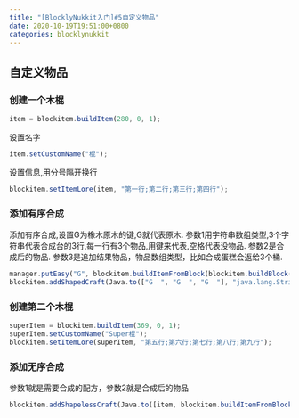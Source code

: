 ```yaml
---
title: "[BlocklyNukkit入门]#5自定义物品"
date: 2020-10-19T19:51:00+0800
categories: blocklynukkit
---
```


## 自定义物品

### 创建一个木棍

```javascript
item = blockitem.buildItem(280, 0, 1);
```

设置名字

```javascript
item.setCustomName("棍");
```

设置信息,用分号隔开换行

```javascript
blockitem.setItemLore(item, "第一行;第二行;第三行;第四行");
```

### 添加有序合成

添加有序合成,设置G为橡木原木的键,G就代表原木.
参数1用字符串数组类型,3个字符串代表合成台的3行,每一行有3个物品,用键来代表,空格代表没物品.
参数2是合成后的物品.
参数3是追加结果物品，物品数组类型，比如合成蛋糕会返给3个桶.

```javascript
manager.putEasy("G", blockitem.buildItemFromBlock(blockitem.buildBlock(17, 0)));
blockitem.addShapedCraft(Java.to(["G  ", "G  ", "G  "], "java.lang.String[]"), item, Java.to([], "cn.nukkit.item.Item[]"));
```

### 创建第二个木棍

```javascript
superItem = blockitem.buildItem(369, 0, 1);
superItem.setCustomName("Super棍");
blockitem.setItemLore(superItem, "第五行;第六行;第七行;第八行;第九行");
```

### 添加无序合成

参数1就是需要合成的配方，参数2就是合成后的物品

```javascript
blockitem.addShapelessCraft(Java.to([item, blockitem.buildItemFromBlock(blockitem.buildBlock(41, 0))], "cn.nukkit.item.Item[]"), superItem);
```

